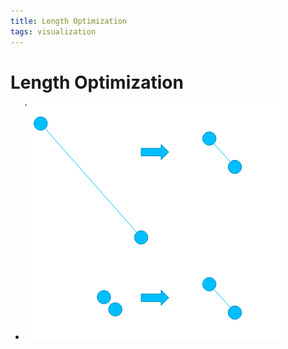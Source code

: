 ```yaml
---
title: Length Optimization
tags: visualization
---
```


# Length Optimization
- ![im](assets/Pasted%20Image%2020220418123246.png)


































































